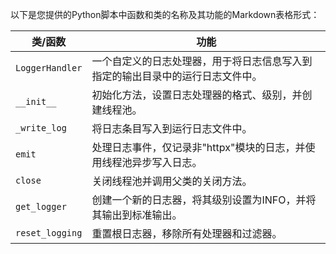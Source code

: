 以下是您提供的Python脚本中函数和类的名称及其功能的Markdown表格形式：

| 类/函数 | 功能 |
| --- | --- |
| `LoggerHandler` | 一个自定义的日志处理器，用于将日志信息写入到指定的输出目录中的运行日志文件中。 |
| `__init__` | 初始化方法，设置日志处理器的格式、级别，并创建线程池。 |
| `_write_log` | 将日志条目写入到运行日志文件中。 |
| `emit` | 处理日志事件，仅记录非"httpx"模块的日志，并使用线程池异步写入日志。 |
| `close` | 关闭线程池并调用父类的关闭方法。 |
| `get_logger` | 创建一个新的日志器，将其级别设置为INFO，并将其输出到标准输出。 |
| `reset_logging` | 重置根日志器，移除所有处理器和过滤器。 |
